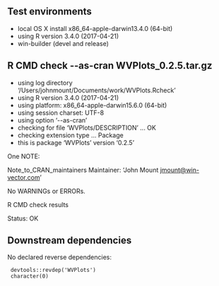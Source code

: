 
## Test environments

* local OS X install x86_64-apple-darwin13.4.0 (64-bit)
* using R version 3.4.0 (2017-04-21)
* win-builder (devel and release)

## R CMD check --as-cran WVPlots_0.2.5.tar.gz 

* using log directory ‘/Users/johnmount/Documents/work/WVPlots.Rcheck’
* using R version 3.4.0 (2017-04-21)
* using platform: x86_64-apple-darwin15.6.0 (64-bit)
* using session charset: UTF-8
* using option ‘--as-cran’
* checking for file ‘WVPlots/DESCRIPTION’ ... OK
* checking extension type ... Package
* this is package ‘WVPlots’ version ‘0.2.5’


One NOTE:

 Note_to_CRAN_maintainers
Maintainer: ‘John Mount <jmount@win-vector.com>’

No WARNINGs or ERRORs.

R CMD check results

Status: OK


## Downstream dependencies

No declared reverse dependencies:

     devtools::revdep('WVPlots')
     character(0)
